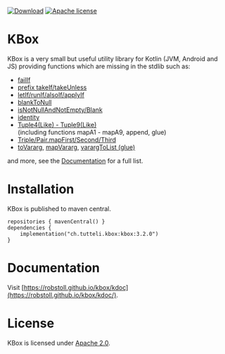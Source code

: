 <!-- for main -->
<!--
[![Download](https://img.shields.io/badge/Download-3.2.0-%23007ec6)](https://central.sonatype.com/artifact/ch.tutteli.kbox/kbox/3.2.0)
[![Apache license](https://img.shields.io/badge/license-Apache%202.0-brightgreen.svg)](http://opensource.org/licenses/Apache2.0)
[![Build Status Ubuntu](https://github.com/robstoll/kbox/workflows/Ubuntu/badge.svg?event=push)](https://github.com/robstoll/kbox/actions?query=workflow%3AUbuntu+branch%3Amain)
[![Build Status Windows](https://github.com/robstoll/kbox/workflows/Windows/badge.svg?event=push)](https://github.com/robstoll/kbox/actions?query=workflow%3AWindows+branch%3Amain)
-->

<!-- for a specific release -->
[![Download](https://img.shields.io/badge/Download-3.2.0-%23007ec6)](https://central.sonatype.com/artifact/ch.tutteli.kbox/kbox/3.2.0)
[![Apache license](https://img.shields.io/badge/license-Apache%202.0-brightgreen.svg)](http://opensource.org/licenses/Apache2.0)

# KBox

KBox is a very small but useful utility library for Kotlin (JVM, Android and JS) providing functions which are missing
in the stdlib such as:

- [failIf](https://github.com/robstoll/kbox/tree/main/src/commonMain/kotlin/ch/tutteli/kbox/failIf.kt)
- [prefix takeIf/takeUnless](https://github.com/robstoll/kbox/tree/main/src/commonMain/kotlin/ch/tutteli/kbox/takeIf.kt)
- [letIf/runIf/alsoIf/applyIf](https://github.com/robstoll/kbox/tree/main/src/commonMain/kotlin/ch/tutteli/kbox/xyzIf.kt)
- [blankToNull](https://github.com/robstoll/kbox/tree/main/src/commonMain/kotlin/ch/tutteli/kbox/blankToNull.kt)
- [isNotNullAndNotEmpty/Blank](https://github.com/robstoll/kbox/tree/main/src/commonMain/kotlin/ch/tutteli/kbox/isNotNullAndNot.kt)
- [identity](https://github.com/robstoll/kbox/tree/main/src/commonMain/kotlin/ch/tutteli/kbox/identity.kt)
- [Tuple4(Like) - Tuple9(Like)](https://github.com/robstoll/kbox/tree/main/src/commonMain/generated/kotlin/ch/tutteli/kbox)  
  (including functions mapA1 - mapA9, append, glue)
- [Triple/Pair.mapFirst/Second/Third](https://github.com/robstoll/kbox/tree/main/src/commonMain/generated/kotlin/ch/tutteli/kbox/tupleMap.kt#L12)
- [toVararg](https://github.com/robstoll/kbox/tree/main/src/commonMain/generated/kotlin/ch/tutteli/kbox/toVararg.kt), [mapVararg](https://github.com/robstoll/kbox/tree/main/src/commonMain/generated/kotlin/ch/tutteli/kbox/mapVararg.kt), [varargToList (glue)](https://github.com/robstoll/kbox/tree/main/src/commonMain/generated/kotlin/ch/tutteli/kbox/varargToList.kt)

and more, see the [Documentation](https://robstoll.github.io/kbox/kdoc/) for a full list.

# Installation

KBox is published to maven central.

```
repositories { mavenCentral() }
dependencies {
    implementation("ch.tutteli.kbox:kbox:3.2.0")
}
```

# Documentation

Visit [https://robstoll.github.io/kbox/kdoc](https://robstoll.github.io/kbox/kdoc/).

# License

KBox is licensed under [Apache 2.0](http://opensource.org/licenses/Apache2.0).
